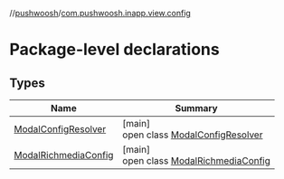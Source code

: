 //[pushwoosh](../../index.md)/[com.pushwoosh.inapp.view.config](index.md)

# Package-level declarations

## Types

| Name | Summary |
|---|---|
| [ModalConfigResolver](-modal-config-resolver/index.md) | [main]<br>open class [ModalConfigResolver](-modal-config-resolver/index.md) |
| [ModalRichmediaConfig](-modal-richmedia-config/index.md) | [main]<br>open class [ModalRichmediaConfig](-modal-richmedia-config/index.md) |
